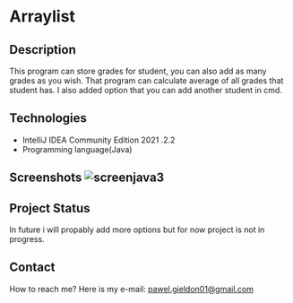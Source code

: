 # Arraylist


## Description 
This program can store grades for student, you can also add as many grades as you wish. That program can calculate average of all grades that student has. I also added option
that you can add another student in cmd.



## Technologies
* IntelliJ IDEA Community Edition 2021 .2.2
* Programming language(Java)

## Screenshots ![screenjava3](https://user-images.githubusercontent.com/93713186/146238579-ae53cf6f-0a02-4584-8092-bef19affb859.png)

## Project Status
In future i will propably add more options but for now project is not in progress.

## Contact
How to reach me? Here is my e-mail: pawel.gieldon01@gmail.com
